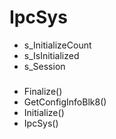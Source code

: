 # IpcSys

- s_InitializeCount
- s_IsInitialized
- s_Session
###
- Finalize()
- GetConfigInfoBlk8()
- Initialize()
- IpcSys()